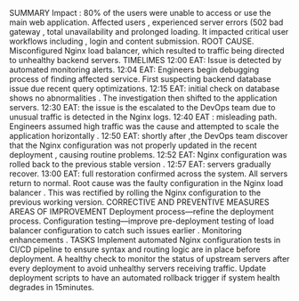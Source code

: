 SUMMARY
Impact : 80% of the users were unable to access or use the main web application.
Affected users , experienced server errors (502 bad gateway , total unavailability and prolonged loading.
It impacted critical user workflows including , login and content submission.
ROOT CAUSE.
Misconfigured Nginx load balancer, which resulted to traffic being directed to unhealthy backend servers.
TIMELIMES
12:00 EAT:  Issue is detected by automated monitoring alerts.
12:04 EAT: Engineers begin debugging process of finding affected service. First suspecting backend database issue due recent query optimizations.
12:15 EAT:  initial check on database shows no abnormalities . The investigation then shifted to the application servers.
12:30 EAT: the issue is the escalated to the DevOps team due to unusual traffic is detected in the Nginx logs.
12:40 EAT : misleading path. Engineers assumed high traffic was the cause and attempted to scale the application horizontally .
12:50 EAT: shortly after ,the DevOps team discover that the Nginx configuration was not properly updated in the recent deployment , causing routine problems.
12:52 EAT: Nginx configuration was rolled back to the previous stable version .
12:57 EAT: servers gradually recover.
13:00 EAT: full restoration confirmed across the system. All servers return to normal.
Root cause was the faulty configuration in the Nginx load balancer . This was rectified by rolling the Nginx configuration to the previous working version.
CORRECTIVE AND PREVENTIVE MEASURES 
AREAS OF IMPROVEMENT 
Deployment process—refine the deployment process.
Configuration testing—improve pre-deployment testing of load balancer configuration to catch such issues earlier .
Monitoring enhancements .
TASKS
Implement automated Nginx configuration tests in CI/CD pipeline to ensure syntax and routing logic are in place before deployment.
A healthy check to monitor the status of upstream servers after every deployment to avoid unhealthy servers receiving traffic.
Update deployment scripts to have an automated rollback  trigger if system health degrades in 15minutes.


